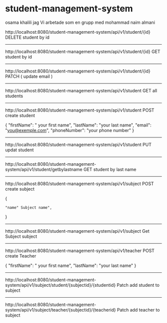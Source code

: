 # student-management-system

osama khalili jag Vi arbetade som en grupp med mohammad naim almani

http://localhost:8080/student-management-system/api/v1/student/{id}	        DELETE student by id 

-----------------------------------------------------------------------------------------------------

http://localhost:8080/student-management-system/api/v1/student/{id}	        GET student by id

-----------------------------------------------------------------------------------------------------

http://localhost:8080/student-management-system/api/v1/student/{id}	        PATCH ( update email )

-----------------------------------------------------------------------------------------------------

http://localhost:8080/student-management-system/api/v1/student	                GET all students

-----------------------------------------------------------------------------------------------------

http://localhost:8080/student-management-system/api/v1/student	                POST create student

{
"firstName": " your first name",
"lastName": "your last name",
"email": "you@exemple.com",
"phoneNumber": "your phone number"
}

-----------------------------------------------------------------------------------------------------
 
http://localhost:8080/student-management-system/api/v1/student	                PUT  updat student 

-----------------------------------------------------------------------------------------------------

http://localhost:8080/student-management-system/api/v1/student/getbylastname	GET  student by last name 

-----------------------------------------------------------------------------------------------------

http://localhost:8080/student-management-system/api/v1/subject                  POST create subject


{
   
    "name" Subject name",

}

-----------------------------------------------------------------------------------------------------

http://localhost:8080/student-management-system/api/v1/subject                  Get Subject subject


-----------------------------------------------------------------------------------------------------

http://localhost:8080/student-management-system/api/v1/teacher                  POST create Teacher

{
"firstName": " your first name",
"lastName": "your last name"
}

-----------------------------------------------------------------------------------------------------

http://localhost:8080/student-management-system/api/v1/subject/student/{subjectid}/{studentid}      Patch add student to subject

-----------------------------------------------------------------------------------------------------

http://localhost:8080/student-management-system/api/v1/subject/teacher/{subjectid}/{teacherid}      Patch add teacher to subject

